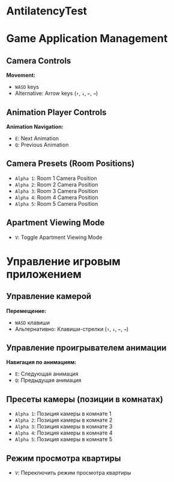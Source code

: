 # AntilatencyTest

# Game Application Management

## Camera Controls

**Movement:**

*   `WASD` keys
*   Alternative: Arrow keys (`↑`, `↓`, `←`, `→`)

## Animation Player Controls

**Animation Navigation:**

*   `E`: Next Animation
*   `Q`: Previous Animation

## Camera Presets (Room Positions)

*   `Alpha 1`: Room 1 Camera Position
*   `Alpha 2`: Room 2 Camera Position
*   `Alpha 3`: Room 3 Camera Position
*   `Alpha 4`: Room 4 Camera Position
*   `Alpha 5`: Room 5 Camera Position

## Apartment Viewing Mode

*   `V`: Toggle Apartment Viewing Mode


# Управление игровым приложением

## Управление камерой

**Перемещение:**

*   `WASD` клавиши
*   Альтернативно: Клавиши-стрелки (`↑`, `↓`, `←`, `→`)

## Управление проигрывателем анимации

**Навигация по анимациям:**

*   `E`: Следующая анимация
*   `Q`: Предыдущая анимация

## Пресеты камеры (позиции в комнатах)

*   `Alpha 1`: Позиция камеры в комнате 1
*   `Alpha 2`: Позиция камеры в комнате 2
*   `Alpha 3`: Позиция камеры в комнате 3
*   `Alpha 4`: Позиция камеры в комнате 4
*   `Alpha 5`: Позиция камеры в комнате 5

## Режим просмотра квартиры

*   `V`: Переключить режим просмотра квартиры
